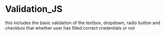 # Validation_JS
this includes the basic validation of the textbox, dropdown, radio button and checkbox that whether user has filled correct credentials or not
